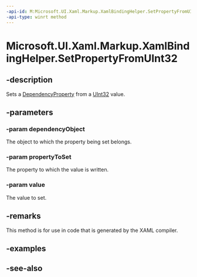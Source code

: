 ```yaml
---
-api-id: M:Microsoft.UI.Xaml.Markup.XamlBindingHelper.SetPropertyFromUInt32(System.Object,Microsoft.UI.Xaml.DependencyProperty,System.UInt32)
-api-type: winrt method
---
```


<!-- Method syntax
public void SetPropertyFromUInt32(System.Object dependencyObject, Windows.UI.Xaml.DependencyProperty propertyToSet, System.UInt32 value)
-->

# Microsoft.UI.Xaml.Markup.XamlBindingHelper.SetPropertyFromUInt32

## -description
Sets a [DependencyProperty](../microsoft.ui.xaml/dependencyproperty.md) from a [UInt32](/dotnet/api/system.uint32?view=dotnet-uwp-10.0&preserve-view=true) value.

## -parameters
### -param dependencyObject
The object to which the property being set belongs.

### -param propertyToSet
The property to which the value is written.

### -param value
The value to set.

## -remarks
This method is for use in code that is generated by the XAML compiler.

## -examples

## -see-also
